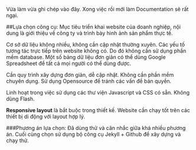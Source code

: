 Vừa làm vừa ghi chép vào đây. Xong việc rồi mới làm Documentation sẽ rất ngại.

##Lựa chọn công cụ:
Mục tiêu triển khai website của doanh nghiệp, nội dung là giới thiệu về công ty và trình bày hình ảnh sản phẩm thực tế. 

Cơ sở dữ liệu không nhiều, không cần cập nhật thường xuyên. Các yếu tố tương tác trực tiếp trên website không có. Do đó không cần sử dụng phần mềm database. Một số bảng dữ liệu đơn giản có thể dùng Google Spreadsheet để tất cả mọi người có thể dùng được.

Cần quy trình xây dựng đơn giản, dễ cập nhật. Không cần phần mềm chuyên dụng. Sử dụng Opensource để tránh các vấn đề bản quyền.

Linh hoạt trong việc sử dụng các thư viện Javascript và CSS có sẵn. Không dùng Flash.

**Responsive layout** là bắt buộc trong thiết kế. Website cần chạy tốt trên các thiết bị di động với layout hợp lý.

###Phương án lựa chọn:
Đã dùng thử và cân nhắc giữa khá nhiều phương án. Cuối cùng chọn sử dụng bộ công cụ Jekyll + Github để xây dựng và chạy thử.
